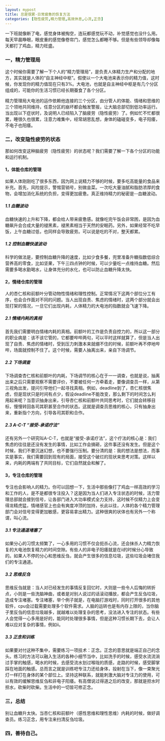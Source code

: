 ```yaml
---
layout: mypost
title: 总是很累-日常疲惫的恢复方法
categories: [隐性疲劳,精力管理,高效休息,心流,正念]
---
```


一下班就像断了电，感觉身体被掏空，连玩都感觉玩不动，补觉感觉也没什么用。每天早晨睁眼，眼皮重的感觉像卷帘门，感觉怎么都睡不够。但是有些领导却像每天都打了鸡血，精力旺盛。

### 一，精力管理局
这个时候你需要了解一下个人的“精力管理局”，是负责人体精力生产和分配的地方，其实就是人体的“自主神经中枢”。假使以一个大电池来表示你的精力值，这时候，你发现你的精力值现在只有3%。大电池，也就是自主神经中枢是有几个分区组成的，可能你的生活习惯已经长期蚕食了各个分区。

精力管理局大电池的运作依赖他连接的三个分区，由分管人的体能、情绪和思维的三个领地共同维持，任意分区的崩坏都会触发警报，让大脑总部切到低功率运行。当出现以下症状时，及说明人已经陷入了脑疲劳（隐性疲劳）了。例如忙不忙都很累，睡很久也很累，注意力难集中，经常胡思乱想，身体的磕碰变多，电子阳痿，不电子也阳痿。

### 二，改变隐性疲劳的状态
那如何改变这种脑疲劳（隐性疲劳）的状态呢？我们需要了解一下各个分区的功能和运行机制。

#### 1，体能仓库的管理
如果人体刚刚吃了很多东西，因为网上说精力不够的时候，要多吃高能量的食品来补充。首先，风险提示，警惕营销号，别做韭菜。一次吃大量油腻和脂肪浓厚的食物，会增加消化系统的负担，变得更加疲惫。真正维持精力的秘密是--血糖波动。
##### 1.1 血糖波动
血糖快速的上升和下降，都会给人带来疲惫感。就像吃完午饭会非常困，是因为血糖飙升会合成大量的褪黑素，褪黑素相当于天然的安眠药。另外，如果经常不吃早饭，上午血糖过低，也同样会导致疲劳。可以说是吃的不对，整天都累。
##### 1.2 控制血糖快速波动
科学的做法是，要控制血糖升降的速度，比如少食多餐，兜里准备升糖指数低综合营养高的零食，比如坚果，下午三四点钟的时候，可以少量吃一点维持血糖。然后需要多喝水勤喝水，让身体充分的水化，也可以防止血糖升降太快。

#### 2，情绪仓库的管理
人的杏仁核和前额叶分管动物性情绪和理性控制。正常情况下这两个部位分工有序，也会合作面对不同的问题。当人出现自责、焦虑的情绪时，这两个部分就会出现打架的情况，一旦它们出现内耗，人体精力的大电池的指数就会飞速下降。
##### 2.1 情绪内耗的真相
首先我们需要明白情绪内耗的真相。前额叶的工作是负责自控力的，所以这一部分的职业病是：该不该它管的，它都要哔哔两句，可以平时这样就算了，但是当人出现了自责、焦虑的情绪时，受到压力刺激本来就绷不住的时候，前额叶再不停地哔哔，场面就控制不住了。这个时候，需要人抽离出来，亲自下场调节。
##### 2.2 下场调查
下场调查杏仁核和前额叶的内耗，下场调节的核心在于一一调查，也就是说，抽离出来之后只需要观察不需要评价，不要被任何一方牵着走，要像调查员一样，从第三视角出发，提问引导他们一起寻找真相。例如，deadline到了，杏仁核很焦虑，但是现状只是时间有点少，假设deadline不能改变，那么剩下的时间怎么利用起来呢？当意识抽身出来，引导杏仁核和前额叶共同思考时，它们就会转移目标，慢慢转回各司其职甚至合作的状态。这就是调查员思维的核心，只有抽身出来，重新指个方向，引导各司其职和合作。
##### 2.3 A-C-T “接受-承诺疗法”
还有另外一个研究叫A-C-T，也就是“接受-承诺疗法”，这个疗法的核心是：我们焦虑的往往是还没有发生的事情，比如工作会搞砸，这件事还没有发生。但是这个时候，我们不要沉迷幻想，也不要强行压制。要分清的是：我的想法是想法，而事实是事实，我们需要回到现有的局面，接受这个破烂的现状来思考对策。这样以来，内耗的两端有了共同目标，它们自然就会和解了。

#### 3，专注仓库的管理
专注也会影响人的精力。你可以回想一下，生活中那些像打了鸡血一样高效的学习和工作的人，是不是都很专注投入？这是因为当人们进入专注状态的时候，活力管理总部就会接到信号，让各部门进入大功率模式全力支持，这时候不仅精力上会变得龙精虎猛，情绪感官上也会有爽度冲顶的加持，长此以往，人体的各个精力管理部门会对信号变得更加敏感，更容易拿出精力。这种很爽的状体也有另外一个称谓，叫心流。
##### 3.1 专注通道堵塞了
如果分心的习惯太频繁了，一心多用的习惯不仅会扼杀心流，还会抹杀人力精力恢复的大电池恢复精力的时间空隙。有些人的非电子阳痿就是在ii的时候分心导致的。如果人不停的分心和思维反刍，就会产生很多的信息垃圾，这些垃圾会堵住我们的专注通道。
##### 3.2 思维反刍
思维反刍就是：当人对已经发生的事情反复回忆时，大则是一些令人后悔的转折点，小则是一些洗脑神曲，或者是对别人说过的话滚动播放，都会产生反刍垃圾，造成专注堵塞。专注堵塞，举个例子就是，在电脑打游戏时，同时打开很多的其他软件，cpu会过载需要处理多个软件需求。人脑的运转也是有内存上限的，当你脑子里反刍的信息垃圾越多，就越难以处理复杂的思考，没法进入专注的状态。有些人会觉得一心多用是好的，能同时处理很多事情，但是这种习惯长期下去，会让人难以应对复杂的事情，例如ii。

##### 3.3 正念和训练
如果要对付这种不集中，需要练习一项技术：正念。正念的意思就是端正自己的念头。练习的方法可以融入生活的各种小细节当中，比如洗手的时候，感受水流流淌过手掌的触感，喝水的时候，去感受流水划过喉咙的质感，走路的时候，感受脚掌踩在地面的触感。总而言之就是训练吧专注力还给身体，投射在当下，像一束聚光灯一样打在身体的某个部位上。坚持这种联系，就能刺激大脑对专注力的使用，可以有效的缓解思维反刍和非电子阳痿。有高僧说过得道之后的改变，那就是担水时担水，砍柴时砍柴。生活中的一切皆可修正念。

### 三，总结
别让血糖升太快。当杏仁核和前额叶（感性思维和理性思维）内耗的时候，做好调查员。练习正念，用专注来扫清反刍垃圾。

### 四，善待自己。
